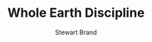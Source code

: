 ---
title: 'Whole Earth Discipline'
author: 'Stewart Brand'
dateFinished: 'WIP'
summary: "..."
rating: 9
---
